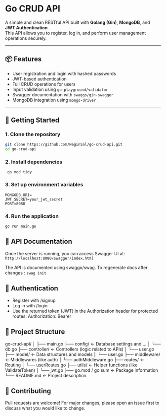 # Go CRUD API

A simple and clean RESTful API built with **Golang (Gin)**, **MongoDB**, and **JWT Authentication**.  
This API allows you to register, log in, and perform user management operations securely.

---

## 📦 Features

- User registration and login with hashed passwords
- JWT-based authentication
- Full CRUD operations for users
- Input validation using `go-playground/validator`
- Swagger documentation with `swaggo/gin-swagger`
- MongoDB integration using `mongo-driver`

---

## 🚀 Getting Started

### 1. Clone the repository

```bash
git clone https://github.com/NeginSal/go-crud-api.git
cd go-crud-api
```
### 2. Install dependencies
```
 go mod tidy
```
### 3. Set up environment variables
```
MONGODB_URI=
JWT_SECRET=your_jwt_secret
PORT=8080
```
### 4. Run the application
```
go run main.go
```
## 🧪 API Documentation
Once the server is running, you can access Swagger UI at: ``` http://localhost:8080/swagger/index.html```

The API is documented using swaggo/swag. To regenerate docs after changes : ``` swag init ```

## 🔐 Authentication
- Register with /signup
- Log in with /login
- Use the returned token (JWT) in the Authorization header for protected routes: Authorization: Bearer <your-token>

## 📁 Project Structure
go-crud-api/
│
├── main.go
├── config/          ← Database settings and ...
│   └── db.go
├── controller/      ← Controllers (logic related to APIs)
│   └── user.go
├── model/           ← Data structures and models
│   └── user.go
├── middleware/      ← Middlewares (like auth)
│   └── authMiddleware.go
├── routes/          ← Routing
│   └── userRoutes.go
├── utils/           ← Helper functions (like ValidateToken)
│   └── jwt.go
├── go.mod / go.sum  ← Package information
└── README.md        ← Project description 

## 🤝 Contributing
Pull requests are welcome! For major changes, please open an issue first to discuss what you would like to change.



